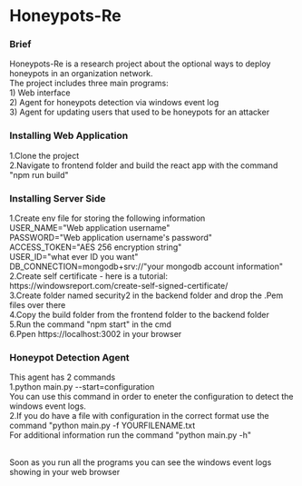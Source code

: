 # Honeypots-Re

<h3>Brief<br/></h3>
Honeypots-Re is a research project about the optional ways to deploy honeypots in an organization network.<br/>
The project includes three main programs:<br/>
1) Web interface<br/>
2) Agent for honeypots detection via windows event log<br/>
3) Agent for updating users that used to be honeypots for an attacker<br/>


<h3>Installing Web Application<br/></h3>
1.Clone the project <br/>
2.Navigate to frontend folder and build the react app with the command "npm run build"


<h3>Installing Server Side<br/></h3>
1.Create env file for storing the following information<br/>
USER_NAME="Web application username"<br/>
PASSWORD="Web application username's password"<br/>
ACCESS_TOKEN="AES 256 encryption string"<br/>
USER_ID="what ever ID you want"<br/>
DB_CONNECTION=mongodb+srv://"your mongodb account information"<br/>
2.Create self certificate - here is a tutorial: https://windowsreport.com/create-self-signed-certificate/<br/>
3.Create folder named security2 in the backend folder and drop the .Pem files over there<br/>
4.Copy the build folder from the frontend folder to the backend folder<br/>
5.Run the command "npm start" in the cmd<br/>
6.Ppen https://localhost:3002 in your browser


<h3>Honeypot Detection Agent<br/></h3>
This agent has 2 commands<br/>
1.python main.py --start=configuration <br/>
You can use this command in order to eneter the configuration to detect the windows event logs.<br/>
2.If you do have a file with configuration in the correct format use the command "python main.py -f YOURFILENAME.txt<br/>
For additional information run the command "python main.py -h"<br/><br/>

Soon as you run all the programs you can see the windows event logs showing in your web browser
